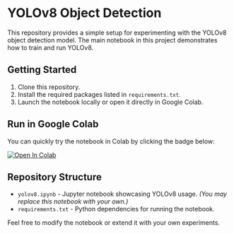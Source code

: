 # YOLOv8 Object Detection

This repository provides a simple setup for experimenting with the YOLOv8 object detection model. The main notebook in this project demonstrates how to train and run YOLOv8.

## Getting Started

1. Clone this repository.
2. Install the required packages listed in `requirements.txt`.
3. Launch the notebook locally or open it directly in Google Colab.

## Run in Google Colab

You can quickly try the notebook in Colab by clicking the badge below:

[![Open In Colab](https://colab.research.google.com/assets/colab-badge.svg)](https://colab.research.google.com/drive/1iA2x4eJ_-U_7RMaYBxWqy6fRGisbftdn?usp=sharing)

## Repository Structure

- `yolov8.ipynb` - Jupyter notebook showcasing YOLOv8 usage. *(You may replace this notebook with your own.)*
- `requirements.txt` - Python dependencies for running the notebook.

Feel free to modify the notebook or extend it with your own experiments.
